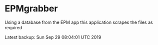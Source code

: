 # EPMgrabber
Using a database from the EPM app this application scrapes the files as required


Latest backup: Sun Sep 29 08:04:01 UTC 2019

